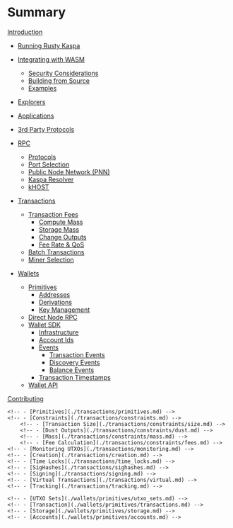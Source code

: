 # Summary

[Introduction](./introduction.md)

<!-- - [Integration Overview](./overview.md) -->
- [Running Rusty Kaspa](./running-rusty-kaspa.md)
<!-- - [UTXO Index](./utxo-index.md) -->
- [Integrating with WASM](./integrating-wasm/index.md)
    - [Security Considerations](./integrating-wasm/security.md)
    - [Building from Source](./integrating-wasm/building-from-source.md)
    - [Examples](./integrating-wasm/examples.md)
- [Explorers](./explorers.md)
- [Applications](./applications.md)
- [3rd Party Protocols](./3rd-party-protocols.md)
- [RPC](./rpc/index.md)
    - [Protocols](./rpc/protocols.md)
    - [Port Selection](./rpc/ports.md)
    - [Public Node Network (PNN)](./rpc/pnn.md)
    - [Kaspa Resolver](./rpc/kaspa-resolver.md)
    - [kHOST](./rpc/khost.md)
- [Transactions](./transactions/index.md)
    - [Transaction Fees](./transactions/fees/index.md)
        - [Compute Mass](./transactions/fees/compute-mass.md)
        - [Storage Mass](./transactions/fees/storage-mass.md)
        - [Change Outputs](./transactions/fees/change-outputs.md)
        - [Fee Rate & QoS](./transactions/fees/fee-rate-qos.md)
    - [Batch Transactions](./transactions/batch-transactions.md)
    - [Miner Selection](./transactions/mininer-selection.md)


- [Wallets](./wallets/index.md)
    <!-- - [Overview](./wallets/overview.md) -->
    - [Primitives](./wallets/primitives/index.md)
        - [Addresses](./wallets/primitives/addresses.md)
        - [Derivations](./wallets/primitives/derivations.md)
        - [Key Management](./wallets/primitives/keys.md)
    - [Direct Node RPC](./wallets/direct-node-rpc.md)
    - [Wallet SDK](./wallets/wallet-sdk/index.md)
        - [Infrastructure](./wallets/wallet-sdk/infrastructure.md)
        - [Account Ids](./wallets/wallet-sdk/account-ids.md)
        - [Events](./wallets/wallet-sdk/events/index.md)
            - [Transaction Events](./wallets/wallet-sdk/events/transaction-events.md)
            - [Discovery Events](./wallets/wallet-sdk/events/discovery-events.md)
            - [Balance Events](./wallets/wallet-sdk/events/balance-events.md)
        - [Transaction Timestamps](./wallets/wallet-sdk/timestamps.md)
    - [Wallet API](./wallets/wallet-api/index.md)

[Contributing](./contributing.md)


    <!-- - [Primitives](./transactions/primitives.md) -->
    <!-- - [Constraints](./transactions/constraints.md) -->
        <!-- - [Transaction Size](./transactions/constraints/size.md) -->
        <!-- - [Dust Outputs](./transactions/constraints/dust.md) -->
        <!-- - [Mass](./transactions/constraints/mass.md) -->
        <!-- - [Fee Calculation](./transactions/constraints/fees.md) -->
    <!-- - [Monitoring UTXOs](./transactions/monitoring.md) -->
    <!-- - [Creation](./transactions/creation.md) -->
    <!-- - [Time Locks](./transactions/time_locks.md) -->
    <!-- - [SigHashes](./transactions/sighashes.md) -->
    <!-- - [Signing](./transactions/signing.md) -->
    <!-- - [Virtual Transactions](./transactions/virtual.md) -->
    <!-- - [Tracking](./transactions/tracking.md) -->

    <!-- - [UTXO Sets](./wallets/primitives/utxo_sets.md) -->
    <!-- - [Transaction](./wallets/primitives/transactions.md) -->
    <!-- - [Storage](./wallets/primitives/storage.md) -->
    <!-- - [Accounts](./wallets/primitives/accounts.md) -->
